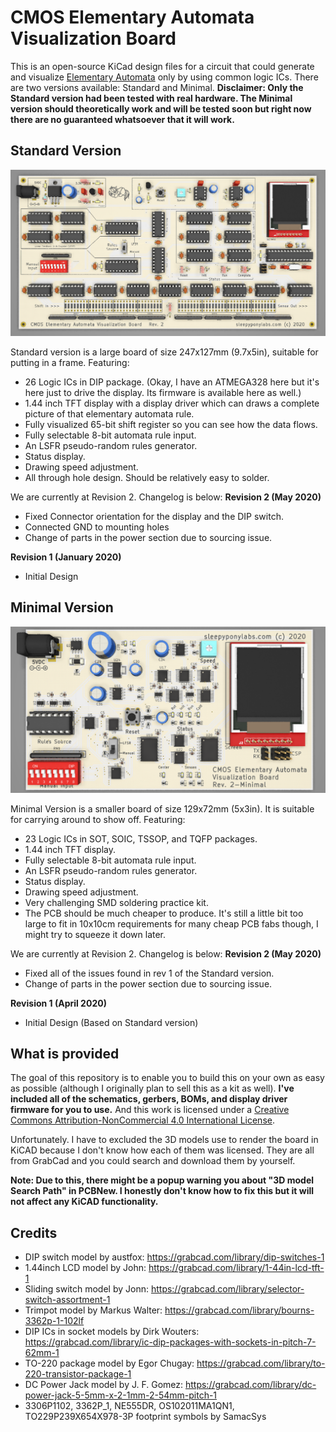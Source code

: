 # CMOS Elementary Automata Visualization Board

This is an  open-source KiCad design files for a circuit that could generate and visualize [Elementary Automata](https://mathworld.wolfram.com/ElementaryCellularAutomaton.html) only by using common logic ICs. There are two versions available: Standard and Minimal. 
**Disclaimer: Only the Standard version had been tested with real hardware. The Minimal version should theoretically work and will be tested soon but right now there are no guaranteed whatsoever that it will work.**

## Standard Version

![](pics/standard.png)

Standard version is a large board of size 247x127mm (9.7x5in), suitable for putting in a frame. Featuring:

 - 26 Logic ICs in DIP package. (Okay, I have an ATMEGA328 here but it's here just to drive the display. Its firmware is available here as well.)
 - 1.44 inch TFT display with a display driver which can draws a complete picture of that elementary automata rule.
 - Fully visualized 65-bit shift register so you can see how the data flows.
 - Fully selectable 8-bit automata rule input.
 - An LSFR pseudo-random rules generator.
 - Status display.
 - Drawing speed adjustment.
 - All through hole design. Should be relatively easy to solder.

We are currently at Revision 2. Changelog is below:
**Revision 2 (May 2020)**
 - Fixed Connector orientation for the display and the DIP switch.
 - Connected GND to mounting holes
 - Change of parts in the power section due to sourcing issue.
 
**Revision 1 (January 2020)**
 - Initial Design

## Minimal Version

![](pics/minimal.png)

Minimal Version is a smaller board of size 129x72mm (5x3in). It is suitable for carrying around to show off. Featuring:

 - 23 Logic ICs in SOT, SOIC, TSSOP, and TQFP packages.
 - 1.44 inch TFT display.
 - Fully selectable 8-bit automata rule input.
 - An LSFR pseudo-random rules generator.
 - Status display.
 - Drawing speed adjustment.
 - Very challenging SMD soldering practice kit.
 - The PCB should be much cheaper to produce. It's still a little bit too large to fit in 10x10cm requirements for many cheap PCB fabs though, I might try to squeeze it down later.

We are currently at Revision 2. Changelog is below:
**Revision 2 (May 2020)**
 - Fixed all of the issues found in rev 1 of the Standard version.
 - Change of parts in the power section due to sourcing issue.
 
**Revision 1 (April 2020)**
 - Initial Design (Based on Standard version)

## What is provided
The goal of this repository is to enable you to build this on your own as easy as possible (although I originally plan to sell this as a kit as well). **I've included all of the schematics, gerbers, BOMs, and display driver firmware for you to use.** And this work is licensed under a [Creative Commons Attribution-NonCommercial 4.0 International License](http://creativecommons.org/licenses/by-nc/4.0/).

Unfortunately. I have to excluded the 3D models use to render the board in KiCAD because I don't know how each of them was licensed. They are all from GrabCad and you could search and download them by yourself.

**Note: Due to this, there might be a popup warning you about "3D model Search Path" in PCBNew. I honestly don't know how to fix this but it will not affect any KiCAD functionality.**

## Credits
 - DIP switch model by austfox: https://grabcad.com/library/dip-switches-1
 - 1.44inch LCD model by John: https://grabcad.com/library/1-44in-lcd-tft-1
 - Sliding switch model by Jonn: https://grabcad.com/library/selector-switch-assortment-1
 - Trimpot model by Markus Walter: https://grabcad.com/library/bourns-3362p-1-102lf
 - DIP ICs in socket models by Dirk Wouters: https://grabcad.com/library/ic-dip-packages-with-sockets-in-pitch-7-62mm-1
 - TO-220 package model by Egor Chugay: https://grabcad.com/library/to-220-transistor-package-1
 - DC Power Jack model by J. F. Gomez: https://grabcad.com/library/dc-power-jack-5-5mm-x-2-1mm-2-54mm-pitch-1
 - 3306P1102, 3362P_1, NE555DR, OS102011MA1QN1, TO229P239X654X978-3P footprint symbols by SamacSys